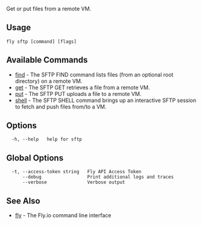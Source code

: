 Get or put files from a remote VM.

## Usage
~~~
fly sftp [command] [flags]
~~~

## Available Commands
* [find](/docs/flyctl/sftp-find/)	 - The SFTP FIND command lists files (from an optional root directory) on a remote VM.
* [get](/docs/flyctl/sftp-get/)	 - The SFTP GET retrieves a file from a remote VM.
* [put](/docs/flyctl/sftp-put/)	 - The SFTP PUT uploads a file to a remote VM.
* [shell](/docs/flyctl/sftp-shell/)	 - The SFTP SHELL command brings up an interactive SFTP session to fetch and push files from/to a VM.

## Options

~~~
  -h, --help   help for sftp
~~~

## Global Options

~~~
  -t, --access-token string   Fly API Access Token
      --debug                 Print additional logs and traces
      --verbose               Verbose output
~~~

## See Also

* [fly](/docs/flyctl/help/)	 - The Fly.io command line interface

